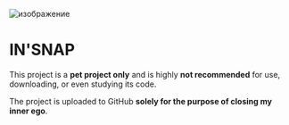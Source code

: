 ![изображение](https://github.com/user-attachments/assets/f23df655-a51e-4cba-88ca-c9adadd35bde)

# IN'SNAP


This project is a **pet project only** and is highly **not recommended** for use, downloading, or even studying its code.

The project is uploaded to GitHub **solely for the purpose of closing my inner ego**.
